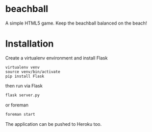 # beachball

A simple HTML5 game. Keep the beachball balanced on the beach!

# Installation

Create a virtualenv environment and install Flask
```shell
virtualenv venv
source venv/bin/activate
pip install Flask
```

then run via Flask
```python
flask server.py
```

or foreman
```python
foreman start
```

The application can be pushed to Heroku too.